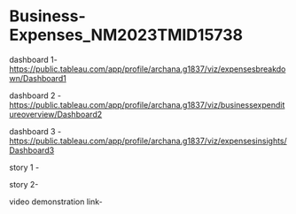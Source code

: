 # Business-Expenses_NM2023TMID15738

dashboard 1-https://public.tableau.com/app/profile/archana.g1837/viz/expensesbreakdown/Dashboard1

dashboard 2 -https://public.tableau.com/app/profile/archana.g1837/viz/businessexpenditureoverview/Dashboard2

dashboard 3 -https://public.tableau.com/app/profile/archana.g1837/viz/expensesinsights/Dashboard3

story 1 -

story 2-

video demonstration link-
